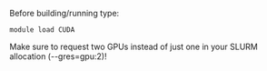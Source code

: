 Before building/running type:

	module load CUDA

Make sure to request two GPUs instead of just one in your SLURM allocation (--gres=gpu:2)!